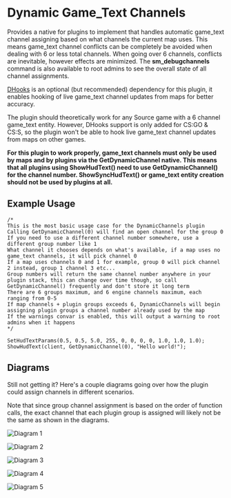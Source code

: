 # Dynamic Game_Text Channels

Provides a native for plugins to implement that handles automatic game_text channel assigning based on what channels the current map uses. This means game_text channel conflicts can be completely be avoided when dealing with 6 or less total channels. When going over 6 channels, conflicts are inevitable, however effects are minimized. The **sm_debugchannels** command is also available to root admins to see the overall state of all channel assignments.

[DHooks](https://forums.alliedmods.net/showpost.php?p=2588686&postcount=589) is an optional (but recommended) dependency for this plugin, it enables hooking of live game_text channel updates from maps for better accuracy.

The plugin should theoretically work for any Source game with a 6 channel game_text entity. However, DHooks support is only added for CS:GO & CS:S, so the plugin won't be able to hook live game_text channel updates from maps on other games.

**For this plugin to work properly, game_text channels must only be used by maps and by plugins via the GetDynamicChannel native. This means that all plugins using ShowHudText() need to use GetDynamicChannel() for the channel number. ShowSyncHudText() or game_text entity creation should not be used by plugins at all.**

## Example Usage

```
/*
This is the most basic usage case for the DynamicChannels plugin
Calling GetDynamicChannel(0) will find an open channel for the group 0
If you need to use a different channel number somewhere, use a different group number like 1
What channel it chooses depends on what's available, if a map uses no game_text channels, it will pick channel 0
If a map uses channels 0 and 1 for example, group 0 will pick channel 2 instead, group 1 channel 3 etc...
Group numbers will return the same channel number anywhere in your plugin stack, this can change over time though, so call GetDynamicChannel() frequently and don't store it long term
There are 6 groups maximum, and 6 engine channels maximum, each ranging from 0-5
If map channels + plugin groups exceeds 6, DynamicChannels will begin assigning plugin groups a channel number already used by the map
If the warnings convar is enabled, this will output a warning to root admins when it happens
*/

SetHudTextParams(0.5, 0.5, 5.0, 255, 0, 0, 0, 0, 1.0, 1.0, 1.0);
ShowHudText(client, GetDynamicChannel(0), "Hello world!");
```

## Diagrams

Still not getting it? Here's a couple diagrams going over how the plugin could assign channels in different scenarios.

Note that since group channel assignment is based on the order of function calls, the exact channel that each plugin group is assigned will likely not be the same as shown in the diagrams.

![Diagram 1](https://i.imgur.com/VEFmc71.png "Diagram 1")

![Diagram 2](https://i.imgur.com/ICaicVG.png "Diagram 2")

![Diagram 3](https://i.imgur.com/sIiVx1k.png "Diagram 3")

![Diagram 4](https://i.imgur.com/Ebbgdpj.png "Diagram 4")

![Diagram 5](https://i.imgur.com/sIQ0O9Y.png "Diagram 5")